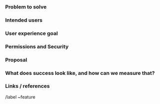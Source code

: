 <!-- Issues are public, they should not contain confidential information -->

### Problem to solve

### Intended users

### User experience goal

### Permissions and Security

### Proposal

### What does success look like, and how can we measure that?

### Links / references

/label ~feature
